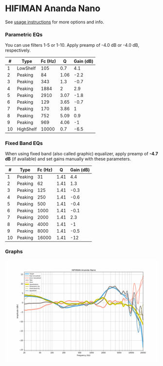 # HIFIMAN Ananda Nano
See [usage instructions](https://github.com/jaakkopasanen/AutoEq#usage) for more options and info.

### Parametric EQs
You can use filters 1-5 or 1-10. Apply preamp of -4.0 dB or -4.0 dB, respectively.

|   # | Type      |   Fc (Hz) |    Q |   Gain (dB) |
|-----|-----------|-----------|------|-------------|
|   1 | LowShelf  |       105 | 0.7  |         4.1 |
|   2 | Peaking   |        84 | 1.06 |        -2.2 |
|   3 | Peaking   |       343 | 1.3  |        -0.7 |
|   4 | Peaking   |      1884 | 2    |         2.9 |
|   5 | Peaking   |      2910 | 3.07 |        -1.8 |
|   6 | Peaking   |       129 | 3.65 |        -0.7 |
|   7 | Peaking   |       170 | 3.86 |         1   |
|   8 | Peaking   |       752 | 5.09 |         0.9 |
|   9 | Peaking   |       969 | 4.06 |        -1   |
|  10 | HighShelf |     10000 | 0.7  |        -6.5 |

### Fixed Band EQs
When using fixed band (also called graphic) equalizer, apply preamp of **-4.7 dB** (if available) and set gains manually with these parameters.

|   # | Type    |   Fc (Hz) |    Q |   Gain (dB) |
|-----|---------|-----------|------|-------------|
|   1 | Peaking |        31 | 1.41 |         4.4 |
|   2 | Peaking |        62 | 1.41 |         1.3 |
|   3 | Peaking |       125 | 1.41 |        -0.3 |
|   4 | Peaking |       250 | 1.41 |        -0.6 |
|   5 | Peaking |       500 | 1.41 |        -0.4 |
|   6 | Peaking |      1000 | 1.41 |        -0.1 |
|   7 | Peaking |      2000 | 1.41 |         2.3 |
|   8 | Peaking |      4000 | 1.41 |        -1   |
|   9 | Peaking |      8000 | 1.41 |        -0.5 |
|  10 | Peaking |     16000 | 1.41 |       -12   |

### Graphs
![](./HIFIMAN%20Ananda%20Nano.png)
